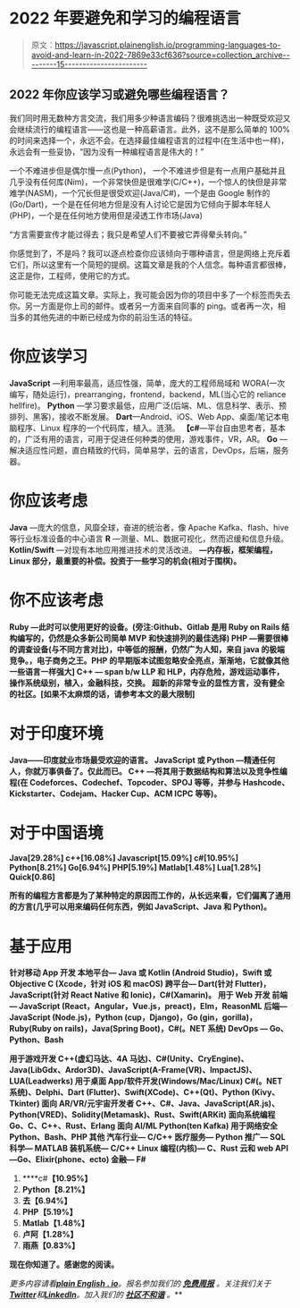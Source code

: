 # 2022 年要避免和学习的编程语言

> 原文：<https://javascript.plainenglish.io/programming-languages-to-avoid-and-learn-in-2022-7869e33cf636?source=collection_archive---------15----------------------->

## 2022 年你应该学习或避免哪些编程语言？

我们同时用无数种方言交流，我们用多少种语言编码？很难挑选出一种既受欢迎又会继续流行的编程语言——这也是一种高薪语言。此外，这不是那么简单的 100%的时间来选择一个，永远不会。在选择最佳编程语言的过程中(在生活中也一样)，永远会有一些妥协，“因为没有一种编程语言是伟大的！”

一个不难进步但是偶尔慢一点(Python)，
一个不难进步但是有一点用户基础并且几乎没有任何库(Nim)，一个非常快但是很难学(C/C++)，一个惊人的快但是非常难学(NASM)，一个冗长但是很受欢迎(Java/C#)，一个是由 Google 制作的(Go/Dart)，一个是在任何地方但是没有人讨论它是因为它倾向于脚本年轻人(PHP)，一个是在任何地方使用但是浸透工作市场(Java)

“方言需要宣传才能过得去；我只是希望人们不要被它弄得晕头转向。”

你感觉到了，不是吗？我可以逐点检查你应该倾向于哪种语言，但是网络上充斥着它们，所以这里有一个简短的提纲。这篇文章是我的个人信念。每种语言都很棒，这正是你，工程师，使用它的方式。

你可能无法完成这篇文章。实际上，我可能会因为你的项目中多了一个标签而失去你。另一方面是你上司的邮件。或者另一方面来自同事的 ping。或者再一次，相当多的其他先进的中断已经成为你的前沿生活的特征。

# 你应该学习

**JavaScript** —利用率最高，适应性强，简单，庞大的工程师局域和 WORA(一次编写，随处运行)，prearranging，frontend，backend，ML(当心它的 reliance hellfire)。
**Python** —学习要求最低，应用广泛(后端、ML、信息科学、表示、预排列、黑客)，接收不断发展。
**Dart**—Android、iOS、Web App、桌面/笔记本电脑程序、Linux 程序的一个代码库，植入。涟漪。
**【c#**—平台自由思考者，基本的，广泛有用的语言，可用于促进任何种类的使用，游戏事件，VR，AR。
**Go** —解决适应性问题，直白精致的代码，简单易学，云的语言，DevOps，后端，服务器。

# **你应该考虑**

**Java** —庞大的信息，风靡全球，奋进的统治者，像 Apache Kafka、flash、hive 等行业标准设备的中心语言
**R** —测量、ML、数据可视化，然而迟缓和信息升级。
**Kotlin/Swift** —对现有本地应用推进技术的灵活改进。
**—内存板，框架编程，Linux 部分，最重要的补偿。投资于一些学习的机会(相对于围棋)。**

# **你不应该考虑**

****Ruby** —此时可以使用更好的设备。(旁注:Github、Gitlab 是用 Ruby on Rails 结构编写的，仍然是众多新公司简单 MVP 和快速排列的最佳选择)
**PHP** —需要很棒的调查设备(与不同方言对比)，中等低的报酬，仍然广为人知，来自 java 的极端竞争。，电子商务之王。PHP 的早期版本试图忽略安全亮点，渐渐地，它就像其他一些语言一样强大]
**C++** — span b/w LLP 和 HLP，内存危险，游戏运动事件，操作系统级别，植入，金融科技，交换。
超新的非常专业的显性方言，没有健全的社区。[如果不太麻烦的话，请参考本文的最大限制]**

# **对于印度环境**

**Java——印度就业市场最受欢迎的语言。
**JavaScript 或 Python** —精通任何人，你就万事俱备了。仅此而已。
**C++** —将其用于数据结构和算法以及竞争性编程(在 Codeforces、Codechef、Topcoder、SPOJ 等等，并参与 Hashcode、Kickstarter、Codejam、Hacker Cup、ACM ICPC 等等)。**

# **对于中国语境**

**Java[29.28%]
c++[16.08%]
Javascript[15.09%]
c#[10.95%]
Python[8.21%]
Go[6.94%]
PHP[5.19%]
Matlab[1.48%]
Lua[1.28%]
Quick[0.86]**

**所有的编程方言都是为了某种特定的原因而工作的，从长远来看，它们偏离了通用的方言(几乎可以用来编码任何东西，例如 JavaScript、Java 和 Python)。**

# **基于应用**

****针对移动 App 开发**
本地平台— Java 或 Kotlin (Android Studio)，Swift 或 Objective C (Xcode，针对 iOS 和 macOS)
跨平台— Dart(针对 Flutter)，JavaScript(针对 React Native 和 Ionic)，C#(Xamarin)。
**用于 Web 开发**
前端— JavaScript (React，Angular，Vue.js，preact)，Elm，ReasonML
后端— JavaScript (Node.js)，Python (cup，Django)，Go (gin，gorilla)，Ruby(Ruby on rails)，Java(Spring Boot)，C#(。NET 系统)
DevOps — Go、Python、Bash**

****用于游戏开发**
C++(虚幻马达、4A 马达)、C#(Unity、CryEngine)、Java(LibGdx、Ardor3D)、JavaScript(A-Frame(VR)、ImpactJS)、LUA(Leadwerks)
用于桌面 App/软件开发(Windows/Mac/Linux)
C#(。NET 系统)、Delphi、Dart (Flutter)、Swift(XCode)、C++(Qt)、Python (Kivy、Tkinter)
面向 AR/VR/元宇宙开发者
C++、C#、Java、JavaScript(AR.js)、Python(VRED)、Solidity(Metamask)、Rust、Swift(ARKit)
**面向系统编程**
Go、C、C++、Rust、Erlang
面向 AI/ML
Python(ten Kafka)
**用于网络安全**
Python、Bash、PHP
**其他**
汽车行业— C/C++
医疗服务— Python
推广— SQL
科学— MATLAB
装机系统— C/C++
Linux 编程(内核)— C、Rust
云和 web API—Go、Elixir(phone、ecto)
金融— F#**

1.  ****c#**【10.95%】**
2.  ****Python**【8.21%】**
3.  ****去**【6.94%】**
4.  **PHP【5.19%】**
5.  ****Matlab**【1.48%】**
6.  **卢阿【1.28%】**
7.  **雨燕【0.83%】**

**现在你知道了。感谢您的阅读。**

***更多内容请看*[***plain English . io***](https://plainenglish.io/)*。报名参加我们的* [***免费周报***](http://newsletter.plainenglish.io/) *。关注我们关于*[***Twitter***](https://twitter.com/inPlainEngHQ)*和*[***LinkedIn***](https://www.linkedin.com/company/inplainenglish/)*。加入我们的* [***社区不和谐***](https://discord.gg/GtDtUAvyhW) *。***